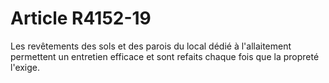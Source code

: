 # Article R4152-19

  
Les revêtements des sols et des parois du local dédié à l'allaitement permettent un entretien efficace et sont refaits chaque fois que la propreté l'exige.